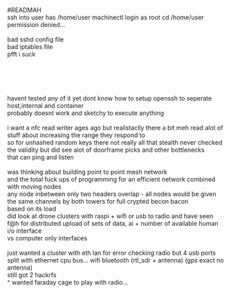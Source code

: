 #READMAH
<br>
ssh into user has /home/user machinectl login as root cd /home/user permission denied...<br>
<br>
bad sshd config file<br>
bad iptables file<br>
pfft i suck<br>
<br>
<br>
<br>
<br>
<br>
havent tested any of it yet dont know how to setup openssh to seperate host,internal and container<br>
probably doesnt work and sketchy to execute anything<br>
<br>
i want a nfc read writer ages ago but realistaclly there a bit meh read alot of stuff about increasing the range they respond to<br>
so for unhashed random keys there not really all that stealth never checked the validity but did see alot of doorframe picks and other bottlenecks<br>
that can ping and listen<br>
<br>
was thinking about building point to point mesh network<br>
and the total fuck ups of programming for an efficient network combined with moving nodes<br>
any node inbetween only two headers overlap - all nodes would be given the same channels by both towers for full crypted becon bacon <br>
based on its load <br>
did look at drone clusters with raspi + wifi or usb to radio and have seen f@h for distributed upload of sets of data, ai + number of available human i/o interface<br>
vs computer only interfaces<br>
<br>
just wanted a cluster with eth lan for error checking radio but 4 usb ports split with ethernet cpu bus... wifi bluetooth (rtl_sdr + antenna) (gps exact no antenna) <br>
still got 2 hackrfs <br>
^ wanted faraday cage to play with radio... <br>
<br>
<br>
<br>
<br>
